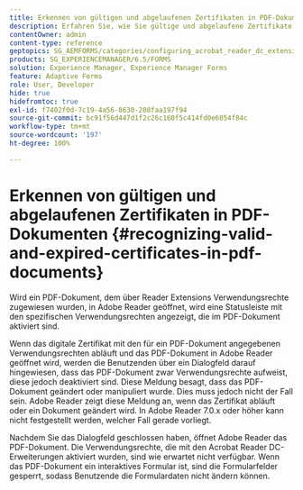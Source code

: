 ```yaml
---
title: Erkennen von gültigen und abgelaufenen Zertifikaten in PDF-Dokumenten
description: Erfahren Sie, wie Sie gültige und abgelaufene Zertifikate in PDF-Dokumenten erkennen.
contentOwner: admin
content-type: reference
geptopics: SG_AEMFORMS/categories/configuring_acrobat_reader_dc_extensions
products: SG_EXPERIENCEMANAGER/6.5/FORMS
solution: Experience Manager, Experience Manager Forms
feature: Adaptive Forms
role: User, Developer
hide: true
hidefromtoc: true
exl-id: f7402f0d-7c19-4a56-8630-208faa197f94
source-git-commit: bc91f56d447d1f2c26c160f5c414fd0e6054f84c
workflow-type: tm+mt
source-wordcount: '197'
ht-degree: 100%

---
```


# Erkennen von gültigen und abgelaufenen Zertifikaten in PDF-Dokumenten {#recognizing-valid-and-expired-certificates-in-pdf-documents}

Wird ein PDF-Dokument, dem über Reader Extensions Verwendungsrechte zugewiesen wurden, in Adobe Reader geöffnet, wird eine Statusleiste mit den spezifischen Verwendungsrechten angezeigt, die im PDF-Dokument aktiviert sind.

Wenn das digitale Zertifikat mit den für ein PDF-Dokument angegebenen Verwendungsrechten abläuft und das PDF-Dokument in Adobe Reader geöffnet wird, werden die Benutzenden über ein Dialogfeld darauf hingewiesen, dass das PDF-Dokument zwar Verwendungsrechte aufweist, diese jedoch deaktiviert sind. Diese Meldung besagt, dass das PDF-Dokument geändert oder manipuliert wurde. Dies muss jedoch nicht der Fall sein. Adobe Reader zeigt diese Meldung an, wenn das Zertifikat abläuft oder ein Dokument geändert wird. In Adobe Reader 7.0.x oder höher kann nicht festgestellt werden, welcher Fall gerade vorliegt.

Nachdem Sie das Dialogfeld geschlossen haben, öffnet Adobe Reader das PDF-Dokument. Die Verwendungsrechte, die mit den Acrobat Reader DC-Erweiterungen aktiviert wurden, sind wie erwartet nicht verfügbar. Wenn das PDF-Dokument ein interaktives Formular ist, sind die Formularfelder gesperrt, sodass Benutzende die Formulardaten nicht ändern können.
